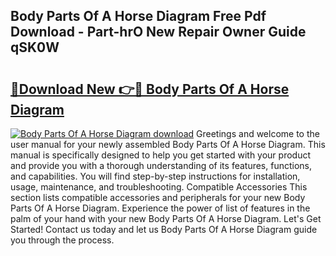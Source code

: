 ## Body Parts Of A Horse Diagram Free Pdf Download - Part-hrO New Repair Owner Guide qSK0W

# <h2><a href="http://dfhdlw.blite.top/?on=Body+Parts+Of+A+Horse+Diagram">🔗Download New 👉🔴 Body Parts Of A Horse Diagram</a></h2>

[![Body Parts Of A Horse Diagram download](https://i.imgur.com/lujVjoI.png)](http://dfhdlw.blite.top/?on=Body+Parts+Of+A+Horse+Diagram)
Greetings and welcome to the user manual for your newly assembled Body Parts Of A Horse Diagram. This manual is specifically designed to help you get started with your product and provide you with a thorough understanding of its features, functions, and capabilities. You will find step-by-step instructions for installation, usage, maintenance, and troubleshooting. Compatible Accessories This section lists compatible accessories and peripherals for your new Body Parts Of A Horse Diagram. Experience the power of list of features in the palm of your hand with your new Body Parts Of A Horse Diagram. Let's Get Started! Contact us today and let us Body Parts Of A Horse Diagram guide you through the process.
